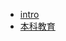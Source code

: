 - [intro](education/university/README.md)
- [本科教育](https://dzylikecode.github.io/SCUT-Electromechanical/#/)
